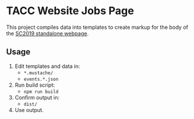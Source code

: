 # TACC Website Jobs Page

This project compiles data into templates to create markup for the body of the [SC2019 standalone webpage][tacc-sc19].

[tacc-sc19]: https://www.tacc.utexas.edu/sc19 "TACC: Super Computing 2019"

## Usage

1. Edit templates and data in:
    - `*.mustache/`
    - `events.*.json`
2. Run build script:
    - `npm run build`
3. Confirm output in:
    - `dist/`
4. Use output.
